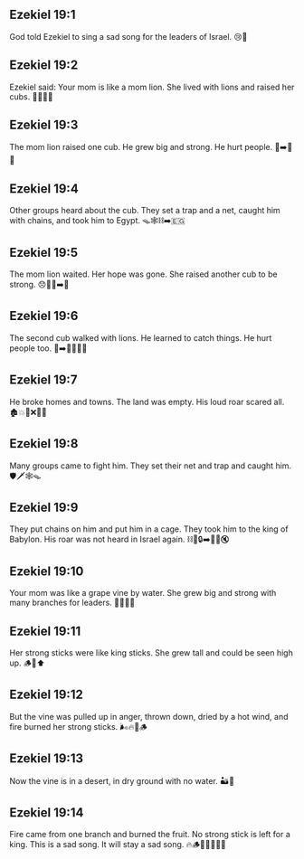 ## Ezekiel 19:1
God told Ezekiel to sing a sad song for the leaders of Israel. 😢🎵
## Ezekiel 19:2
Ezekiel said: Your mom is like a mom lion. She lived with lions and raised her cubs. 🦁👩‍🍼🦁
## Ezekiel 19:3
The mom lion raised one cub. He grew big and strong. He hurt people. 🦁➡️💪😟
## Ezekiel 19:4
Other groups heard about the cub. They set a trap and a net, caught him with chains, and took him to Egypt. 🪤🕸️⛓️➡️🇪🇬
## Ezekiel 19:5
The mom lion waited. Her hope was gone. She raised another cub to be strong. 😞🦁👶➡️🦁
## Ezekiel 19:6
The second cub walked with lions. He learned to catch things. He hurt people too. 🦁➡️🏃‍♂️🎯😟
## Ezekiel 19:7
He broke homes and towns. The land was empty. His loud roar scared all. 🏚️💥🌾❌🦁📢
## Ezekiel 19:8
Many groups came to fight him. They set their net and trap and caught him. 🛡️🗡️🕸️🪤
## Ezekiel 19:9
They put chains on him and put him in a cage. They took him to the king of Babylon. His roar was not heard in Israel again. ⛓️🦁🔒➡️👑🏰🔇
## Ezekiel 19:10
Your mom was like a grape vine by water. She grew big and strong with many branches for leaders. 🍇🌱💧🌳
## Ezekiel 19:11
Her strong sticks were like king sticks. She grew tall and could be seen high up. 🪵👑⬆️
## Ezekiel 19:12
But the vine was pulled up in anger, thrown down, dried by a hot wind, and fire burned her strong sticks. 🌬️🔥🍇🪵
## Ezekiel 19:13
Now the vine is in a desert, in dry ground with no water. 🏜️🚱
## Ezekiel 19:14
Fire came from one branch and burned the fruit. No strong stick is left for a king. This is a sad song. It will stay a sad song. 🔥🪵🍇🚫👑😢🎵

